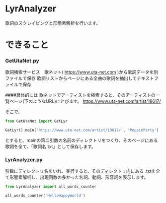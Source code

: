 # LyrAnalyzer
歌詞のスクレイピングと形態素解析を行います。

# できること
### GetUtaNet.py
歌詞検索サービス　歌ネット( https://www.uta-net.com )から歌詞データを別ファイルで保存 
歌詞リストからページにある全曲の歌詞を抽出してテキストファイルで保存

####具体的には
歌ネットでアーティストを検索すると、そのアーティストの一覧ページ(下のようなURL)にとびます。
https://www.uta-net.com/artist/19617/

そこで、
```python
from GetUtaNet import GetLyr

GetLyr().main('https://www.uta-net.com/artist/19617/', 'PoppinParty')
```
とすると、mainの第二引数の名前のディレクトリをつくり、そのページにある歌詞を全て、「歌詞名.txt」として保存します。

### LyrAnalyzer.py
 引数にディレクトリ名をいれ、実行すると、そのディレクトリ内にある .txtを全て形態素解析し、出現回数の多かった名詞、動詞、形容詞を表示します。
```python
from LyrAnalyzer import all_words_counter

all_words_counter('HelloHappyWorld')
```
